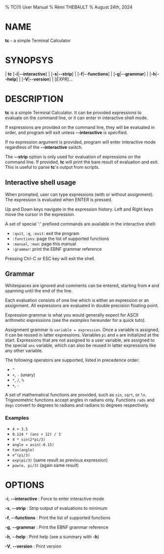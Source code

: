 % TC(1) User Manual
% Rémi THEBAULT
% August 24th, 2024

# NAME

**tc** - a simple Terminal Calculator

# SYNOPSYS

| **tc** [**-i**|**--interactive**]
|    [**-s**|**--strip**]
|    [**-f**|**--functions**]
|    [**-g**|**--grammar**]
|    [**-h**|**--help**]
|    [**-V**|**--version**]
|    [*EXPR*]...

# DESCRIPTION

**tc** is a simple Terminal Calculator. It can be provided expressions to
evaluate on the command line, or it can enter in interactive shell mode.

If expressions are provided on the command line, they will be evaluated
in order, and program will exit unless **--interactive**
is specified.

If no expression argument is provided, program will enter interactive
mode regardless of the **--interactive** switch.

The **--strip** option is only used for evaluation of expressions on the
command line. If provided, **tc** will print the bare result of evaluation
and exit. This is useful to parse **tc**'s output from scripts.

## Interactive shell usage

When prompted, user can type expressions (with or without assignment).
The expression is evaluated when ENTER is pressed.

Up and Down keys navigate in the expression history.
Left and Right keys move the cursor in the expression.

A set of special ':' prefixed commands are available in the interactive shell:

* `:quit`, `:q`, `:exit`: exit the program
* `:functions`: page the list of supported functions
* `:manual`, `:man`: page this manual
* `:grammar`: print the EBNF grammar reference

Pressing Ctrl-C or ESC key will exit the shell.

## Grammar

Whitespaces are ignored and comments can be entered,
starting from `#` and spanning until the end of the line.

Each evaluation consists of one line which is either an expression or an
assignment.  All expressions are evaluated in double precision floating point.

Expression grammar is what you would generally expect for ASCII arithmetic
expressions (see the *examples* hereunder for a quick tuto).

Assignment grammar is `variable = expression`.
Once a variable is assigned, it can be reused in latter expressions.
Variables `pi` and `e` are initialized at the start.
Expressions that are not assigned to a user variable, are assigned to
the special `ans` variable, which can also be reused in latter expressions
like any other variable.

The following operators are supported, listed in precedence order:

* `^`
* `+`, `-` (unary)
* `*`, `/`, `%`
* `+`, `-`

A set of mathematical functions are provided, such as `sin`, `sqrt`, or `ln`.
Trigonometric functions accept angles in radians only.
Functions `rads` and `degs` convert to degrees to radians and radians to degrees
respectively.

### Examples

* `4 + 3.5`
* `0.124 * (ans + 12) / 3`
* `4 * sin(2*pi/3)`
* `angle = asin(-0.15)`
* `tan(angle)`
* `e^(pi/3)`
* `exp(pi/3)` (same result as previous expression)
* `pow(e, pi/3)` (again same result)

# OPTIONS

**-i**, **--interactive**
:   Force to enter interactive mode

**-s**, **--strip**
:   Strip output of evaluations to minimum

**-f**, **--functions**
:   Print the list of supported functions

**-g**, **--grammar**
:   Print the EBNF grammar reference

**-h**, **--help**
:   Print help (see a summary with **-h**)

**-V**, **--version**
:   Print version
